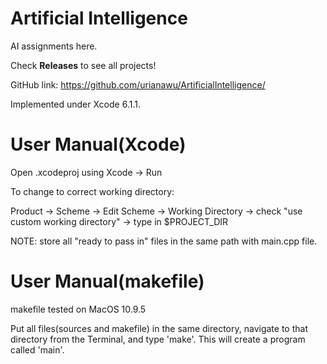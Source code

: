 # Artificial Intelligence

AI assignments here.

Check **Releases** to see all projects!

GitHub link:  https://github.com/urianawu/ArtificialIntelligence/

Implemented under Xcode 6.1.1.

# User Manual(Xcode)

Open .xcodeproj using Xcode -> Run

To change to correct working directory:

Product -> Scheme -> Edit Scheme -> Working Directory -> check "use custom working directory" -> type in $PROJECT_DIR

NOTE: store all "ready to pass in" files in the same path with main.cpp file.

# User Manual(makefile)

makefile tested on MacOS 10.9.5

Put all files(sources and makefile) in the same directory, navigate to that directory from the Terminal, and type 'make'. This will create a program called 'main'.

